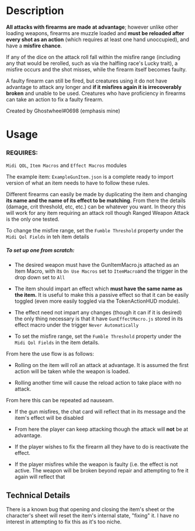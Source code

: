 
# Description

**All attacks with firearms are made at advantage**; however unlike other loading weapons, firearms are muzzle loaded and **must be reloaded after every shot as an action** (which requires at least one hand unoccupied), and have a **misfire chance**. 

If any of the dice on the attack roll fall within the misfire range (including any that would be rerolled, such as via the halfling race's Lucky trait), a misfire occurs and the shot misses, while the firearm itself becomes faulty.

A faulty firearm can still be fired, but creatures using it do not have advantage to attack any longer and **if it misfires again it is irrecoverably broken** and unable to be used. Creatures who have proficiency in firearms can take an action to fix a faulty firearm.


Created by Ghostwheel#0698
(emphasis mine)

# Usage

### REQUIRES:
 `Midi QOL`, `Item Macros` and `Effect Macros` modules

The example item: `ExampleGunItem.json` is a complete ready to import version of what an item needs to have to follow these rules. 

Different firearms can easily be made by duplicating the item and changing **its name and the name of its effect to be matching**.
From there the details (damage, crit threshold, etc, etc.) can be whatever you want. 
In theory this will work for any item requiring an attack roll though Ranged Weapon Attack is the only one tested.

To change the misfire range, set the `Fumble Threshold` property under the `Midi Qol Fields` in teh item details


##### To set up one from scratch:
- The desired weapon must have the GunItemMacro.js attached as an Item Macro, with its `On Use Macros` set to `ItemMacro`and the trigger in the drop down set to `All`

- The item should impart an effect which **must have the same name as the item.** It is useful to make this a passive effect so that it can be easily toggled (even more easily toggled via the TokenActionHUD module).

- The effect need not impart any changes (though it can if it is desired) the only thing necessary is that it have `GunEffectMacro.js` stored in its effect macro under the trigger `Never Automatically`

- To set the misfire range, set the `Fumble Threshold` property under the `Midi Qol Fields` in the item details.


From here the use flow is as follows:

   - Rolling on the item will roll an attack at advantage. It is assumed the first action will be taken while the weapon is loaded.

   - Rolling another time will cause the reload action to take place with no attack. 

From here this can be repeated ad nauseam.

  - If the gun misfires, the chat card will reflect that in its message and the item's effect will be disabled

  - From here the player can keep attacking though the attack will **not** be at advantage.

  - If the player wishes to fix the firearm all they have to do is reactivate the effect.

  - If the player misfires while the weapon is faulty (i.e. the effect is not active. The weapon will be broken beyond repair and attempting to fre it again will reflect that



## Technical Details 

There is a known bug that opening and closing the item's sheet or the character's sheet will reset the item's internal state, "fixing" it. 
I have no interest in attempting to fix this as it's too niche.

